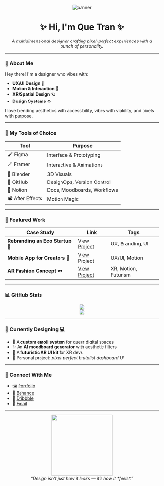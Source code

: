 <!-- BANNER / HEADER -->
<p align="center">
  <img src="https://your-cute-banner-url.gif" alt="banner" />
</p>

<h1 align="center">✨ Hi, I'm Que Tran ✨</h1>

<p align="center">
  <em>A multidimensional designer crafting pixel-perfect experiences with a punch of personality.</em>
</p>

---

### 🎨 About Me
Hey there! I'm a designer who vibes with:
- **UX/UI Design** 🧩
- **Motion & Interaction** 🎥
- **XR/Spatial Design** 🪐
- **Design Systems** ⚙️

I love blending aesthetics with accessibility, vibes with viability, and pixels with purpose.

---

### 🧰 My Tools of Choice

| Tool | Purpose |
|------|---------|
| 🖌️ Figma | Interface & Prototyping |
| 🪄 Framer | Interactive & Animations |
| 🍑 Blender | 3D Visuals |
| 🐙 GitHub | DesignOps, Version Control |
| 🧠 Notion | Docs, Moodboards, Workflows |
| 📽️ After Effects | Motion Magic |

---

### 🌟 Featured Work

| Case Study | Link | Tags |
|------------|------|------|
| **Rebranding an Eco Startup** 🌿 | [View Project](https://yourportfolio.com/project1) | UX, Branding, UI |
| **Mobile App for Creators** 📱 | [View Project](https://yourportfolio.com/project2) | UX/UI, Motion |
| **AR Fashion Concept** 🕶️ | [View Project](https://yourportfolio.com/project3) | XR, Motion, Futurism |

---

### 📊 GitHub Stats

<p align="center">
  <img src="https://github-readme-stats.vercel.app/api?username=yourusername&show_icons=true&theme=tokyonight" />
  <br/>
  <img src="https://github-readme-stats.vercel.app/api/top-langs/?username=yourusername&layout=compact&theme=tokyonight" />
</p>

---

### 🧪 Currently Designing 💻

- 🌈 A **custom emoji system** for queer digital spaces  
- ✨ An **AI moodboard generator** with aesthetic filters  
- 🔮 A **futuristic AR UI kit** for XR devs  
- 👾 Personal project: *pixel-perfect brutalist dashboard UI*

---

### 🔗 Connect With Me

- 🖼️ [Portfolio](https://yourportfolio.com)  
- 🎨 [Behance](https://behance.net/yourprofile)  
- 💖 [Dribbble](https://dribbble.com/yourprofile)  
- 💌 [Email](mailto:you@example.com)

---

<p align="center">
  <img src="https://media.giphy.com/media/l0MYt5jPR6QX5pnqM/giphy.gif" width="200" />
  <br>
  <em>“Design isn’t just how it looks — it’s how it *feels*.”</em>
</p>
